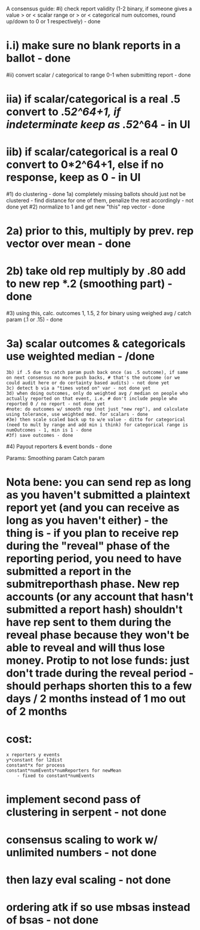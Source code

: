 A consensus guide:
#i) check report validity (1-2 binary, if someone gives a value > or < scalar range or > or < categorical num outcomes, round up/down to 0 or 1 respectively) - done
#    i.i) make sure no blank reports in a ballot - done
#ii) convert scalar / categorical to range 0-1 when submitting report - done
#    iia) if scalar/categorical is a real .5 convert to .5*2^64+1, if indeterminate keep as .5*2^64 - in UI
#    iib) if scalar/categorical is a real 0 convert to 0*2^64+1, else if no response, keep as 0 - in UI
#1) do clustering - done
    1a) completely missing ballots should just not be clustered - find distance for one of them, penalize the rest accordingly - not done yet
#2) normalize to 1 and get new "this" rep vector - done
#    2a) prior to this, multiply by prev. rep vector over mean - done
#    2b) take old rep multiply by .80 add to new rep *.2 (smoothing part) - done
#3) using this, calc. outcomes 1, 1.5, 2 for binary using weighed avg / catch param (.1 or .15) - done
#    3a) scalar outcomes & categoricals use weighted median - /done
    3b) if .5 due to catch param push back once (as .5 outcome), if same on next consensus no more push backs, # that's the outcome (or we could audit here or do certainty based audits) - not done yet
    3c) detect b via a "times voted on" var - not done yet
    3d) when doing outcomes, only do weighted avg / median on people who actually reported on that event, i.e. # don't include people who reported 0 / no report - not done yet
    #note: do outcomes w/ smooth rep (not just "new rep"), and calculate using tolerance, use weighted med. for scalars - done
    #3e) then scale scaled back up to w/e value - ditto for categorical (need to mult by range and add min i think) for categorical range is numOutcomes - 1, min is 1 - done
    #3f) save outcomes - done
#4) Payout reporters & event bonds - done

Params:
Smoothing param
Catch param

# Nota bene: you can send rep as long as you haven't submitted a plaintext report yet (and you can receive as long as you haven't either) - the thing is - if you plan to receive rep during the "reveal" phase of the reporting period, you need to have submitted a report in the submitreporthash phase.  New rep accounts (or any account that hasn't submitted a report hash) shouldn't have rep sent to them during the reveal phase because they won't be able to reveal and will thus lose money.  Protip to not lose funds: just don't trade during the reveal period - should perhaps shorten this to a few days / 2 months instead of 1 mo out of 2 months

# cost:
	x reporters y events
	y*constant for l2dist
	constant*x for process
	constant*numEvents*numReporters for newMean
		- fixed to constant*numEvents

# implement second pass of clustering in serpent - not done
# consensus scaling to work w/ unlimited numbers - not done
# then lazy eval scaling - not done

# ordering atk if so use mbsas instead of bsas - not done